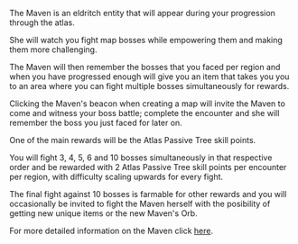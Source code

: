 
The Maven is an eldritch entity that will appear during your progression through the atlas.

She will watch you fight map bosses while empowering them and making them more challenging.

The Maven will then remember the bosses that you faced per region and when you have progressed enough will give you an item that takes you you to an area where
you can fight multiple bosses simultaneously for rewards.

Clicking the Maven's beacon when creating a map will invite the Maven to come and witness your boss battle;
complete the encounter and she will remember the boss you just faced for later on.

One of the main rewards will be the Atlas Passive Tree skill points.

You will fight 3, 4, 5, 6 and 10 bosses simultaneously in that respective order and be rewarded with 2 Atlas Passive Tree skill points per encounter per region,
with difficulty scaling upwards for every fight.

The final fight against 10 bosses is farmable for other rewards and you will occasionally be invited to fight the Maven herself with the posibility of getting new unique items
or the new Maven's Orb.

For more detailed information on the Maven click [here](<http://www.vhpg.com/poe-the-maven/>).
